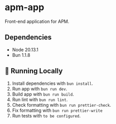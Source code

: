 # apm-app
Front-end application for APM.

## Dependencies
- Node 20.13.1
- Bun 1.1.8

## &#127939; Running Locally
1. Install dependencies with `bun install`.
2. Run app with `bun run dev`.
3. Build app with `bun run build`.
4. Run lint with `bun run lint`.
5. Check formatting with `bun run prettier-check`.
6. Fix formatting with `bun run prettier-write`
7. Run tests with `to be configured`.

